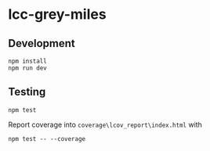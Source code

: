 # lcc-grey-miles


## Development

```
npm install
npm run dev
```

## Testing

```
npm test
```

Report coverage into `coverage\lcov_report\index.html` with

```
npm test -- --coverage
```